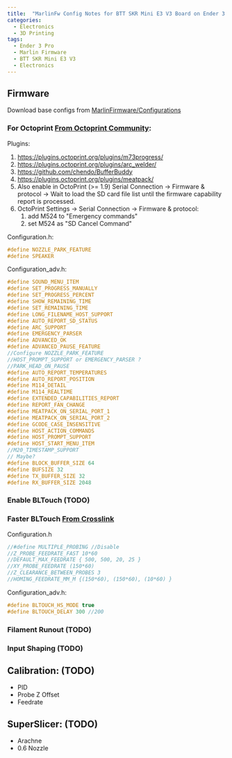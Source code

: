```yaml
---
title:  "MarlinFw Config Notes for BTT SKR Mini E3 V3 Board on Ender 3 Pro"
categories:
  - Electronics
  - 3D Printing
tags:
  - Ender 3 Pro
  - Marlin Firmware
  - BTT SKR Mini E3 V3
  - Electronics
---
```


## Firmware

Download base configs from [MarlinFirmware/Configurations](https://github.com/MarlinFirmware/Configurations/tree/bugfix-2.1.x/config/examples/Creality/Ender-3%20Pro/BigTreeTech%20SKR%20Mini%20E3%203.0)

### For Octoprint [From Octoprint Community](https://community.octoprint.org/t/a-list-of-recommended-marlin-features/39048):

Plugins:

1. https://plugins.octoprint.org/plugins/m73progress/
2. https://plugins.octoprint.org/plugins/arc_welder/
3. https://github.com/chendo/BufferBuddy
4. https://plugins.octoprint.org/plugins/meatpack/
5. Also enable in OctoPrint (>= 1.9) Serial Connection -> Firmware & protocol -> Wait to load the SD card file list until the firmware capability report is processed.
6. OctoPrint Settings -> Serial Connection -> Firmware & protocol:
    1. add M524 to "Emergency commands"
    2. set M524 as "SD Cancel Command"

Configuration.h:
```c
#define NOZZLE_PARK_FEATURE
#define SPEAKER
```
Configuration_adv.h:
```c
#define SOUND_MENU_ITEM
#define SET_PROGRESS_MANUALLY
#define SET_PROGRESS_PERCENT
#define SHOW_REMAINING_TIME
#define SET_REMAINING_TIME
#define LONG_FILENAME_HOST_SUPPORT
#define AUTO_REPORT_SD_STATUS
#define ARC_SUPPORT
#define EMERGENCY_PARSER
#define ADVANCED_OK
#define ADVANCED_PAUSE_FEATURE
//Configure NOZZLE_PARK_FEATURE
//HOST_PROMPT_SUPPORT or EMERGENCY_PARSER ?
//PARK_HEAD_ON_PAUSE 
#define AUTO_REPORT_TEMPERATURES
#define AUTO_REPORT_POSITION
#define M114_DETAIL
#define M114_REALTIME
#define EXTENDED_CAPABILITIES_REPORT
#define REPORT_FAN_CHANGE
#define MEATPACK_ON_SERIAL_PORT_1
#define MEATPACK_ON_SERIAL_PORT_2
#define GCODE_CASE_INSENSITIVE
#define HOST_ACTION_COMMANDS
#define HOST_PROMPT_SUPPORT
#define HOST_START_MENU_ITEM
//M20_TIMESTAMP_SUPPORT
// Maybe?
#define BLOCK_BUFFER_SIZE 64
#define BUFSIZE 32
#define TX_BUFFER_SIZE 32
#define RX_BUFFER_SIZE 2048
```

### Enable BLTouch (TODO)

### Faster BLTouch [From Crosslink](https://www.youtube.com/watch?v=PFuz8915GCs)

Configuration.h
```c
//#define MULTIPLE_PROBING //Disable
//Z_PROBE_FEEDRATE_FAST 10*60
//DEFAULT_MAX_FEEDRATE { 500, 500, 20, 25 }
//XY_PROBE_FEEDRATE (150*60)
//Z_CLEARANCE_BETWEEN_PROBES 3
//HOMING_FEEDRATE_MM_M {(150*60), (150*60), (10*60) }
```

Configuration_adv.h:
```c
#define BLTOUCH_HS_MODE true
#define BLTOUCH_DELAY 300 //200

```

### Filament Runout (TODO)

### Input Shaping (TODO)

## Calibration: (TODO)

- PID
- Probe Z Offset
- Feedrate

## SuperSlicer: (TODO)

- Arachne
- 0.6 Nozzle
